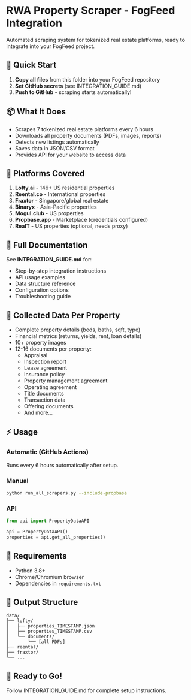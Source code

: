 # RWA Property Scraper - FogFeed Integration

Automated scraping system for tokenized real estate platforms, ready to integrate into your FogFeed project.

## 🚀 Quick Start

1. **Copy all files** from this folder into your FogFeed repository
2. **Set GitHub secrets** (see INTEGRATION_GUIDE.md)
3. **Push to GitHub** - scraping starts automatically!

## 📦 What It Does

- Scrapes 7 tokenized real estate platforms every 6 hours
- Downloads all property documents (PDFs, images, reports)
- Detects new listings automatically
- Saves data in JSON/CSV format
- Provides API for your website to access data

## 🏢 Platforms Covered

1. **Lofty.ai** - 146+ US residential properties
2. **Reental.co** - International properties
3. **Fraxtor** - Singapore/global real estate
4. **Binaryx** - Asia-Pacific properties
5. **Mogul.club** - US properties
6. **Propbase.app** - Marketplace (credentials configured)
7. **RealT** - US properties (optional, needs proxy)

## 📖 Full Documentation

See **INTEGRATION_GUIDE.md** for:
- Step-by-step integration instructions
- API usage examples
- Data structure reference
- Configuration options
- Troubleshooting guide

## 🎯 Collected Data Per Property

- Complete property details (beds, baths, sqft, type)
- Financial metrics (returns, yields, rent, loan details)
- 10+ property images
- 12-16 documents per property:
  - Appraisal
  - Inspection report
  - Lease agreement
  - Insurance policy
  - Property management agreement
  - Operating agreement
  - Title documents
  - Transaction data
  - Offering documents
  - And more...

## ⚡ Usage

### Automatic (GitHub Actions)
Runs every 6 hours automatically after setup.

### Manual
```bash
python run_all_scrapers.py --include-propbase
```

### API
```python
from api import PropertyDataAPI

api = PropertyDataAPI()
properties = api.get_all_properties()
```

## 🔧 Requirements

- Python 3.8+
- Chrome/Chromium browser
- Dependencies in `requirements.txt`

## 📁 Output Structure

```
data/
├── lofty/
│   ├── properties_TIMESTAMP.json
│   ├── properties_TIMESTAMP.csv
│   └── documents/
│       └── [all PDFs]
├── reental/
├── fraxtor/
└── ...
```

## 🎉 Ready to Go!

Follow INTEGRATION_GUIDE.md for complete setup instructions.
